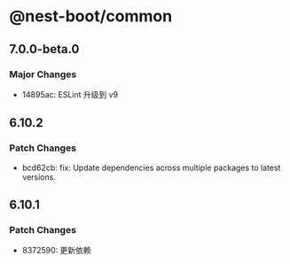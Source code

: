 # @nest-boot/common

## 7.0.0-beta.0

### Major Changes

- 14895ac: ESLint 升级到 v9

## 6.10.2

### Patch Changes

- bcd62cb: fix: Update dependencies across multiple packages to latest versions.

## 6.10.1

### Patch Changes

- 8372590: 更新依赖
